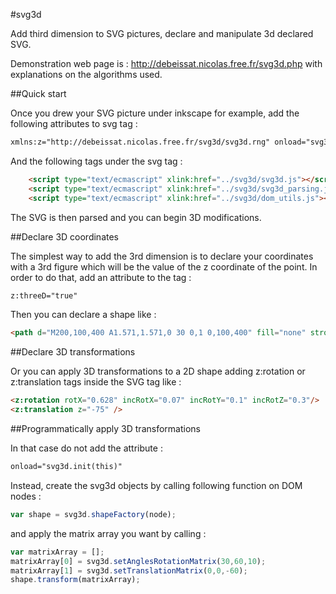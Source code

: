 #svg3d

Add third dimension to SVG pictures, declare and manipulate 3d declared SVG.

Demonstration web page is : http://debeissat.nicolas.free.fr/svg3d.php
with explanations on the algorithms used.

##Quick start

Once you drew your SVG picture under inkscape for example, add the following attributes to svg tag :

```HTML
xmlns:z="http://debeissat.nicolas.free.fr/svg3d/svg3d.rng" onload="svg3d.init(this)"
```

And the following tags under the svg tag :

```HTML
    <script type="text/ecmascript" xlink:href="../svg3d/svg3d.js"></script>
    <script type="text/ecmascript" xlink:href="../svg3d/svg3d_parsing.js"></script>
    <script type="text/ecmascript" xlink:href="../svg3d/dom_utils.js"></script>
```

The SVG is then parsed and you can begin 3D modifications.

##Declare 3D coordinates

The simplest way to add the 3rd dimension is to declare your coordinates with a 3rd figure which will be the value of the z coordinate of the point.
In order to do that, add an attribute to the tag :

```HTML
z:threeD="true"
```

Then you can declare a shape like :

```HTML
<path d="M200,100,400 A1.571,1.571,0 30 0,1 0,100,400" fill="none" stroke="blue" stroke-width="5" z:threeD="true"/>
```

##Declare 3D transformations

Or you can apply 3D transformations to a 2D shape adding z:rotation or z:translation tags inside the SVG tag like :

```HTML
<z:rotation rotX="0.628" incRotX="0.07" incRotY="0.1" incRotZ="0.3"/>
<z:translation z="-75" />
```

##Programmatically apply 3D transformations

In that case do not add the attribute :

```HTML
onload="svg3d.init(this)"
```

Instead, create the svg3d objects by calling following function on DOM nodes :

```JavaScript
var shape = svg3d.shapeFactory(node);
```

and apply the matrix array you want by calling :

```JavaScript
var matrixArray = [];
matrixArray[0] = svg3d.setAnglesRotationMatrix(30,60,10);
matrixArray[1] = svg3d.setTranslationMatrix(0,0,-60);
shape.transform(matrixArray);
```


